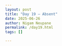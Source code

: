 ```yaml
---
layout: post
title: "Day 19 – Absent"
date: 2025-06-26
author: Nigam Neupane
permalink: /day19.html
tags: []

---
```

